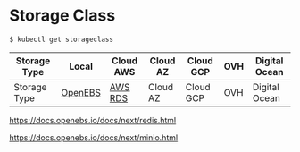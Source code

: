 # Storage Class


```
$ kubectl get storageclass
```


| Storage Type |  Local | Cloud AWS | Cloud AZ | Cloud GCP | OVH | Digital Ocean |
|--------------|--------|----------------------------------------|----------|-----------|-----|---------------|
| Storage Type |  [OpenEBS](https://docs.openebs.io/docs/next/mysql.html) | [AWS RDS](https://aws.amazon.com/rds/) | Cloud AZ | Cloud GCP | OVH | Digital Ocean |




https://docs.openebs.io/docs/next/redis.html

https://docs.openebs.io/docs/next/minio.html
